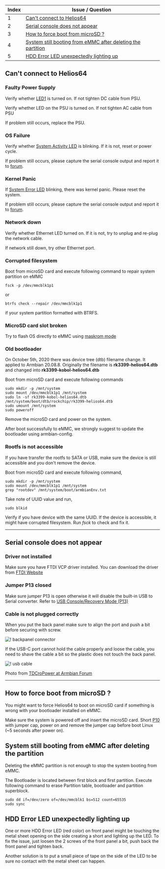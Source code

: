 | Index | Issue / Question |
|-------------|-------------------|
| 1 | [Can't connect to Helios64](#cant-connect-to-helios64) |
| 2 | [Serial console does not appear](#serial-console-does-not-appear) |
| 3 | [How to force boot from microSD ?](#how-to-force-boot-from-microsd) |
| 4 | [System still booting from eMMC after deleting the partition](#system-still-booting-from-emmc-after-deleting-the-partition) |
| 5 | [HDD Error LED unexpectedly lighting up](#hdd-error-led-unexpectedly-lighting-up) |


## Can't connect to Helios64

### Faulty Power Supply

Verify whether [LED1](/helios64/led/) is turned on. If not tighten DC cable from PSU.

Verify whether LED on the PSU is turned on. If not tighten AC cable from PSU

If problem still occurs, replace the PSU.

### OS Failure

Verify whether [System Activity LED](/helios64/front-panel/#helios64-enclosure) is blinking. If it is not, reset or power cycle.

If problem still occurs, please capture the serial console output and report it to [forum](https://forum.armbian.com/forum/51-helios64/).

### Kernel Panic

If [System Error LED](/helios64/front-panel/#helios64-enclosure) blinking, there was kernel panic. Please reset the system.

If problem still occurs, please capture the serial console output and report it to [forum](https://forum.armbian.com/forum/51-helios64/).

### Network down

Verify whether Ethernet LED turned on. If it is not, try to unplug and re-plug the network cable.

If network still down, try other Ethernet port.

### Corrupted filesystem

Boot from microSD card and execute following command to repair system partition on eMMC

```
fsck -p /dev/mmcblk1p1
```
or
```
btrfs check --repair /dev/mmcblk1p1
```
if your system partition formatted with BTRFS.

### MicroSD card slot broken

Try to flash OS directly to eMMC using [maskrom mode](/helios64/maskrom/)

### Old bootloader

On October 5th, 2020 there was device tree (dtb) filename change. It applied to Armbian 20.08.8.
Originally the filename is **rk3399-helios64.dtb** and changed into **rk3399-kobol-helios64.dtb**

Boot from microSD card and execute following commands

```
sudo mkdir -p /mnt/system
sudo mount /dev/mmcblk1p1 /mnt/system
sudo ln -sf rk3399-kobol-helios64.dtb /mnt/system/boot/dtb/rockchip/rk3399-helios64.dtb
sudo umount /mnt/system
sudo poweroff
```

Remove the microSD card and power on the system.

After boot successfully to eMMC, we strongly suggest to update the bootloader using armbian-config.

### Rootfs is not accessible

If you have transfer the rootfs to SATA or USB, make sure the device is still accessible and you don't remove the device.

Boot from microSD card and execute following command,

```
sudo mkdir -p /mnt/system
sudo mount /dev/mmcblk1p1 /mnt/system
grep "rootdev" /mnt/system/boot/armbianEnv.txt
```
Take note of UUID value and run,

```
sudo blkid
```
Verify if you have device with the same UUID. If the device is accessible, it might have corrupted filesystem. Run *fsck* to check and fix it.

---

## Serial console does not appear

### Driver not installed

Make sure you have FTDI VCP driver installed. You can download the driver from [FTDI Website](https://www.ftdichip.com/Drivers/VCP.htm)

### Jumper P13 closed

Make sure jumper P13 is open otherwise it will disable the built-in USB to Serial converter. Refer to [USB Console/Recovery Mode (P13)](/helios64/jumper/#usb-consolerecovery-mode-p13)

### Cable is not plugged correctly

When you put the back panel make sure to align the port and push a bit before securing with screw.

![! backpanel connector](/helios64/img/troubleshoot/backplate_connector.jpg)

If the USB-C port cannot hold the cable properly and loose the cable, you need to shave the cable a bit so the plastic does not touch the back panel.

![! usb cable](/helios64/img/troubleshoot/usb_cable_shaved.jpg)

Photo from [TDCroPower at Armbian Forum](https://forum.armbian.com/topic/15431-helios64-support/page/4/?tab=comments#comment-110859)

---

## How to force boot from microSD ?

You might want to force Helios64 to boot on microSD card if something is wrong with your bootloader installed on eMMC.

Make sure the system is powered off and insert the microSD card. Short [P10](/helios64/jumper/#boot-mode-p10-p11) with jumper cap, power on and remove the jumper cap before boot Linux (~5 seconds after power on).

## System still booting from eMMC after deleting the partition

Deleting the eMMC partition is not enough to stop the system booting from eMMC.

The Bootloader is located between first block and first partition. Execute following command to erase Partition table, bootloader and partition superblock.

```
sudo dd if=/dev/zero of=/dev/mmcblk1 bs=512 count=65535
sudo sync
```

## HDD Error LED unexpectedly lighting up

One or more HDD Error LED (red color) on front panel might be touching the metal sheet opening on the side creating a short and lighting up the LED. To fix the issue, just loosen the 2 screws of the front panel a bit, push back the front panel and tighten back.

Another solution is to put a small piece of tape on the side of the LED to be sure no contact with the metal sheet can happen.
